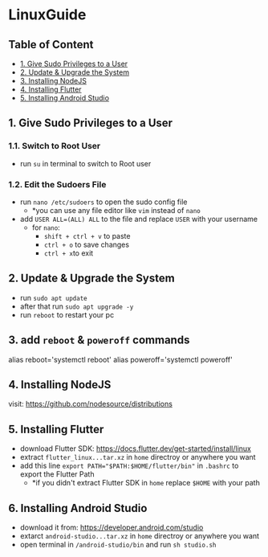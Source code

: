 # LinuxGuide
## Table of Content
- [1. Give Sudo Privileges to a User](#1-give-sudo-privileges-to-a-user)
- [2. Update & Upgrade the System](#2-update--upgrade-the-system)
- [3. Installing NodeJS](#3-installing-nodejs)
- [4. Installing Flutter](#4-installing-flutter)
- [5. Installing Android Studio](#5-installing-android-studio)

## 1. Give Sudo Privileges to a User
### 1.1. Switch to Root User
  - run `su` in terminal to switch to Root user
### 1.2. Edit the Sudoers File
  - run `nano /etc/sudoers` to open the sudo config file
    - *you can use any file editor like `vim` instead of `nano` 
  - add  `USER ALL=(ALL) ALL` to the file and replace `USER` with your username
    - for `nano`:
      - `shift + ctrl + v` to paste 
      -  `ctrl + o` to save changes
      -  `ctrl + x`to exit
## 2. Update & Upgrade the System
- run `sudo apt update`
- after that run `sudo apt upgrade -y`
- run `reboot` to restart your pc

## 3. add `reboot` & `poweroff` commands

alias reboot='systemctl reboot'
alias poweroff='systemctl poweroff'

  
## 4. Installing NodeJS
visit: https://github.com/nodesource/distributions

## 5. Installing Flutter
 - download Flutter SDK: https://docs.flutter.dev/get-started/install/linux
 - extract `flutter_linux...tar.xz` in `home` directroy or anywhere you want
 - add this line `export PATH="$PATH:$HOME/flutter/bin"` in `.bashrc` to export the Flutter Path
    - *if you didn't extract Flutter SDK in `home` replace `$HOME` with your path
  
## 6. Installing Android Studio
  - download it from: https://developer.android.com/studio
  - extarct `android-studio...tar.xz` in `home` directroy or anywhere you want 
  - open terminal in `/android-studio/bin` and run `sh studio.sh`

